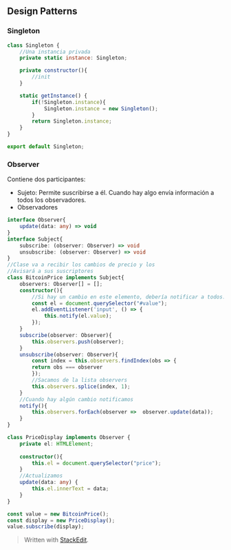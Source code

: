## Design Patterns

### Singleton

```javascript
class Singleton {
	//Una instancia privada 
	private static instance: Singleton;

	private constructor(){
		//init
	}

	static getInstance() {
		if(!Singleton.instance){
			Singleton.instance = new Singleton();
		}
		return Singleton.instance;
	}
}

export default Singleton;
```

### Observer

Contiene dos participantes:
- Sujeto: Permite suscribirse a él. Cuando hay algo envía información a todos los observadores.
- Observadores

```typescript
interface Observer{
	update(data: any) => void
}
interface Subject{
	subscribe: (observer: Observer) => void
	unsubscribe: (observer: Observer) => void
}
//Clase va a recibir los cambios de precio y los
//Avisará a sus suscriptores 
class BitcoinPrice implements Subject{
	observers: Observer[] = [];
	constructor(){
		//Si hay un cambio en este elemento, debería notificar a todos.
		const el = document.querySelector("#value");	
		el.addEventListener('input', () => {
			this.notify(el.value);
		});
	}
	subscribe(observer: Observer){
		this.observers.push(observer);
	}
	unsubscribe(observer: Observer){
		const index = this.observers.findIndex(obs => {
		return obs === observer 
		});
		//Sacamos de la lista observers
		this.observers.splice(index, 1);
	}
	//Cuando hay algún cambio notificamos
	notify(){
		this.observers.forEach(observer => 	observer.update(data));
	}
}

class PriceDisplay implements Observer {
	private el: HTMLElement;
	
	constructor(){
		this.el = document.querySelector("price");
	}
	//Actualizamos
	update(data: any) {
		this.el.innerText = data;
	}
}

const value = new BitcoinPrice();
const display = new PriceDisplay();
value.subscribe(display);
```




> Written with [StackEdit](https://stackedit.io/).
<!--stackedit_data:
eyJoaXN0b3J5IjpbNDAwNzgwMDIwLC05Mjc1MzQxMzUsLTQ0Mj
k5MzI1NywtNTY5Mjk0NzU0LC0xNTIwMDY5NTc1LDE5NjExNzQ1
OTJdfQ==
-->